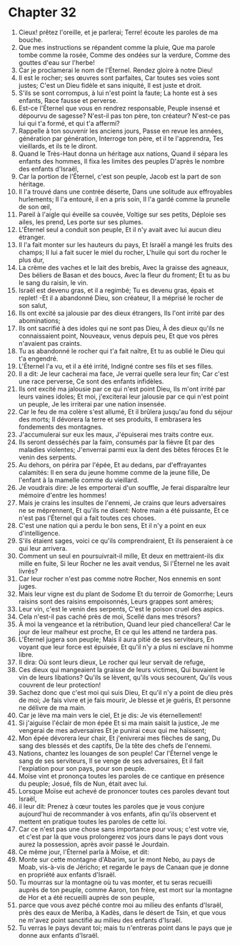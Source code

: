 # Chapter 32

1. Cieux! prêtez l'oreille, et je parlerai; Terre! écoute les paroles de ma bouche.
2. Que mes instructions se répandent comme la pluie, Que ma parole tombe comme la rosée, Comme des ondées sur la verdure, Comme des gouttes d'eau sur l'herbe!
3. Car je proclamerai le nom de l'Éternel. Rendez gloire à notre Dieu!
4. Il est le rocher; ses œuvres sont parfaites, Car toutes ses voies sont justes; C'est un Dieu fidèle et sans iniquité, Il est juste et droit.
5. S'ils se sont corrompus, à lui n'est point la faute; La honte est à ses enfants, Race fausse et perverse.
6. Est-ce l'Éternel que vous en rendrez responsable, Peuple insensé et dépourvu de sagesse? N'est-il pas ton père, ton créateur? N'est-ce pas lui qui t'a formé, et qui t'a affermi?
7. Rappelle à ton souvenir les anciens jours, Passe en revue les années, génération par génération, Interroge ton père, et il te l'apprendra, Tes vieillards, et ils te le diront.
8. Quand le Très-Haut donna un héritage aux nations, Quand il sépara les enfants des hommes, Il fixa les limites des peuples D'après le nombre des enfants d'Israël,
9. Car la portion de l'Éternel, c'est son peuple, Jacob est la part de son héritage.
10. Il l'a trouvé dans une contrée déserte, Dans une solitude aux effroyables hurlements; Il l'a entouré, il en a pris soin, Il l'a gardé comme la prunelle de son œil,
11. Pareil à l'aigle qui éveille sa couvée, Voltige sur ses petits, Déploie ses ailes, les prend, Les porte sur ses plumes.
12. L'Éternel seul a conduit son peuple, Et il n'y avait avec lui aucun dieu étranger.
13. Il l'a fait monter sur les hauteurs du pays, Et Israël a mangé les fruits des champs; Il lui a fait sucer le miel du rocher, L'huile qui sort du rocher le plus dur,
14. La crème des vaches et le lait des brebis, Avec la graisse des agneaux, Des béliers de Basan et des boucs, Avec la fleur du froment; Et tu as bu le sang du raisin, le vin.
15. Israël est devenu gras, et il a regimbé; Tu es devenu gras, épais et replet! -Et il a abandonné Dieu, son créateur, Il a méprisé le rocher de son salut,
16. Ils ont excité sa jalousie par des dieux étrangers, Ils l'ont irrité par des abominations;
17. Ils ont sacrifié à des idoles qui ne sont pas Dieu, À des dieux qu'ils ne connaissaient point, Nouveaux, venus depuis peu, Et que vos pères n'avaient pas craints.
18. Tu as abandonné le rocher qui t'a fait naître, Et tu as oublié le Dieu qui t'a engendré.
19. L'Éternel l'a vu, et il a été irrité, Indigné contre ses fils et ses filles.
20. Il a dit: Je leur cacherai ma face, Je verrai quelle sera leur fin; Car c'est une race perverse, Ce sont des enfants infidèles.
21. Ils ont excité ma jalousie par ce qui n'est point Dieu, Ils m'ont irrité par leurs vaines idoles; Et moi, j'exciterai leur jalousie par ce qui n'est point un peuple, Je les irriterai par une nation insensée.
22. Car le feu de ma colère s'est allumé, Et il brûlera jusqu'au fond du séjour des morts; Il dévorera la terre et ses produits, Il embrasera les fondements des montagnes.
23. J'accumulerai sur eux les maux, J'épuiserai mes traits contre eux.
24. Ils seront desséchés par la faim, consumés par la fièvre Et par des maladies violentes; J'enverrai parmi eux la dent des bêtes féroces Et le venin des serpents.
25. Au dehors, on périra par l'épée, Et au dedans, par d'effrayantes calamités: Il en sera du jeune homme comme de la jeune fille, De l'enfant à la mamelle comme du vieillard.
26. Je voudrais dire: Je les emporterai d'un souffle, Je ferai disparaître leur mémoire d'entre les hommes!
27. Mais je crains les insultes de l'ennemi, Je crains que leurs adversaires ne se méprennent, Et qu'ils ne disent: Notre main a été puissante, Et ce n'est pas l'Éternel qui a fait toutes ces choses.
28. C'est une nation qui a perdu le bon sens, Et il n'y a point en eux d'intelligence.
29. S'ils étaient sages, voici ce qu'ils comprendraient, Et ils penseraient à ce qui leur arrivera.
30. Comment un seul en poursuivrait-il mille, Et deux en mettraient-ils dix mille en fuite, Si leur Rocher ne les avait vendus, Si l'Éternel ne les avait livrés?
31. Car leur rocher n'est pas comme notre Rocher, Nos ennemis en sont juges.
32. Mais leur vigne est du plant de Sodome Et du terroir de Gomorrhe; Leurs raisins sont des raisins empoisonnés, Leurs grappes sont amères;
33. Leur vin, c'est le venin des serpents, C'est le poison cruel des aspics.
34. Cela n'est-il pas caché près de moi, Scellé dans mes trésors?
35. À moi la vengeance et la rétribution, Quand leur pied chancellera! Car le jour de leur malheur est proche, Et ce qui les attend ne tardera pas.
36. L'Éternel jugera son peuple; Mais il aura pitié de ses serviteurs, En voyant que leur force est épuisée, Et qu'il n'y a plus ni esclave ni homme libre.
37. Il dira: Où sont leurs dieux, Le rocher qui leur servait de refuge,
38. Ces dieux qui mangeaient la graisse de leurs victimes, Qui buvaient le vin de leurs libations? Qu'ils se lèvent, qu'ils vous secourent, Qu'ils vous couvrent de leur protection!
39. Sachez donc que c'est moi qui suis Dieu, Et qu'il n'y a point de dieu près de moi; Je fais vivre et je fais mourir, Je blesse et je guéris, Et personne ne délivre de ma main.
40. Car je lève ma main vers le ciel, Et je dis: Je vis éternellement!
41. Si j'aiguise l'éclair de mon épée Et si ma main saisit la justice, Je me vengerai de mes adversaires Et je punirai ceux qui me haïssent;
42. Mon épée dévorera leur chair, Et j'enivrerai mes flèches de sang, Du sang des blessés et des captifs, De la tête des chefs de l'ennemi.
43. Nations, chantez les louanges de son peuple! Car l'Éternel venge le sang de ses serviteurs, Il se venge de ses adversaires, Et il fait l'expiation pour son pays, pour son peuple.
44. Moïse vint et prononça toutes les paroles de ce cantique en présence du peuple; Josué, fils de Nun, était avec lui.
45. Lorsque Moïse eut achevé de prononcer toutes ces paroles devant tout Israël,
46. il leur dit: Prenez à cœur toutes les paroles que je vous conjure aujourd'hui de recommander à vos enfants, afin qu'ils observent et mettent en pratique toutes les paroles de cette loi.
47. Car ce n'est pas une chose sans importance pour vous; c'est votre vie, et c'est par là que vous prolongerez vos jours dans le pays dont vous aurez la possession, après avoir passé le Jourdain.
48. Ce même jour, l'Éternel parla à Moïse, et dit:
49. Monte sur cette montagne d'Abarim, sur le mont Nebo, au pays de Moab, vis-à-vis de Jéricho; et regarde le pays de Canaan que je donne en propriété aux enfants d'Israël.
50. Tu mourras sur la montagne où tu vas monter, et tu seras recueilli auprès de ton peuple, comme Aaron, ton frère, est mort sur la montagne de Hor et a été recueilli auprès de son peuple,
51. parce que vous avez péché contre moi au milieu des enfants d'Israël, près des eaux de Meriba, à Kadès, dans le désert de Tsin, et que vous ne m'avez point sanctifié au milieu des enfants d'Israël.
52. Tu verras le pays devant toi; mais tu n'entreras point dans le pays que je donne aux enfants d'Israël.


